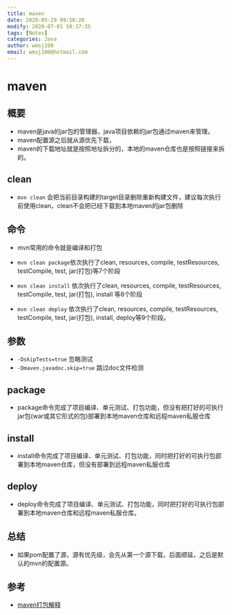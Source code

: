 ```yaml
---
title: maven
date: 2020-05-29 09:58:20
modify: 2020-07-01 10:37:35 
tags: [Notes]
categories: Java
author: wmsj100
email: wmsj100@hotmail.com
---
```


# maven

## 概要

- maven是java的jar包的管理器，java项目依赖的jar包通过maven来管理。
- maven配置源之后就从源优先下载，
- maven的下载地址就是按照地址拆分的，本地的maven仓库也是按照链接来拆的。

## clean

- `mvn clean` 会把当前目录构建的target目录删除重新构建文件，建议每次执行前使用clean，clean不会把已经下载到本地maven的jar包删除

## 命令

- mvn常用的命令就是编译和打包

- `mvn clean package`依次执行了clean, resources, compile, testResources, testCompile, test, jar(打包)等7个阶段
- `mvn clean install` 依次执行了clean, resources, compile, testResources, testCompile, test, jar(打包), install 等8个阶段
- `mvn clean deploy` 依次执行了clean, resources, compile, testResources, testCompile, test, jar(打包), install, deploy等9个阶段。

## 参数

- `-DskipTests=true` 忽略测试
- `-Dmaven.javadoc.skip=true` 跳过doc文件检测

## package

- package命令完成了项目编译、单元测试、打包功能，但没有把打好的可执行jar包(war或其它形式的包)部署到本地maven仓库和远程maven私服仓库

## install

- install命令完成了项目编译、单元测试、打包功能，同时把打好的可执行包部署到本地maven仓库，但没有部署到远程maven私服仓库

## deploy

- deploy命令完成了项目编译、单元测试、打包功能，同时把打好的可执行包部署到本地maven仓库和远程maven私服仓库。

## 总结

- 如果pom配置了源，源有优先级，会先从第一个源下载，后面顺延，之后是默认的mvn的配置源。

## 参考

- [maven打包解释](https://blog.csdn.net/zhaojianting/article/details/80324533)
